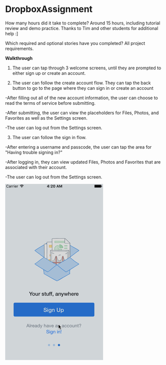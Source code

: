 # DropboxAssignment

How many hours did it take to complete? Around 15 hours, including tutorial review and demo practice. Thanks to Tim and other students for additional help :]

Which required and optional stories have you completed? All project requirements.

**Walkthrough**

1. The user can tap through 3 welcome screens, until they are prompted to either sign up or create an account.

2. The user can follow the create account flow. They can tap the back button to go to the page where they can sign in or create an account

-After filling out all of the new account information, the user can choose to read the terms of service before submitting.

-After submitting, the user can view the placeholders for Files, Photos, and Favorites as well as the Settings screen.

-The user can log out from the Settings screen.

3. The user can follow the sign in flow.

-After entering a username and passcode, the user can tap the area for "Having trouble signing in?"

-After logging in, they can view updated Files, Photos and Favorites that are associated with their account.

-The user can log out from the Settings screen.

![Alt text](https://raw.githubusercontent.com/chelseayw/DropboxAssignment/master/DropboxAssignment.gif)

